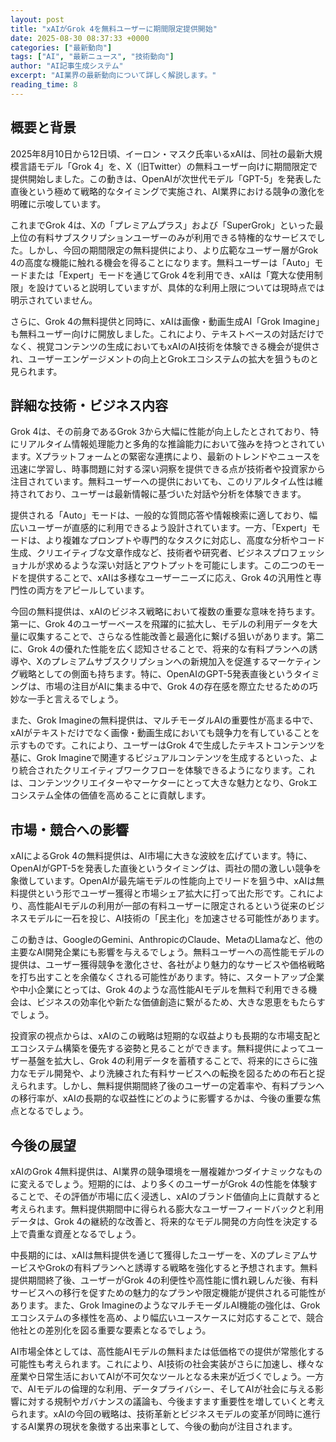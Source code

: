 ```yaml
---
layout: post
title: "xAIがGrok 4を無料ユーザーに期間限定提供開始"
date: 2025-08-30 08:37:33 +0000
categories: ["最新動向"]
tags: ["AI", "最新ニュース", "技術動向"]
author: "AI記事生成システム"
excerpt: "AI業界の最新動向について詳しく解説します。"
reading_time: 8
---
```


## 概要と背景

2025年8月10日から12日頃、イーロン・マスク氏率いるxAIは、同社の最新大規模言語モデル「Grok 4」を、X（旧Twitter）の無料ユーザー向けに期間限定で提供開始しました。この動きは、OpenAIが次世代モデル「GPT-5」を発表した直後という極めて戦略的なタイミングで実施され、AI業界における競争の激化を明確に示唆しています。

これまでGrok 4は、Xの「プレミアムプラス」および「SuperGrok」といった最上位の有料サブスクリプションユーザーのみが利用できる特権的なサービスでした。しかし、今回の期間限定の無料提供により、より広範なユーザー層がGrok 4の高度な機能に触れる機会を得ることになります。無料ユーザーは「Auto」モードまたは「Expert」モードを通じてGrok 4を利用でき、xAIは「寛大な使用制限」を設けていると説明していますが、具体的な利用上限については現時点では明示されていません。

さらに、Grok 4の無料提供と同時に、xAIは画像・動画生成AI「Grok Imagine」も無料ユーザー向けに開放しました。これにより、テキストベースの対話だけでなく、視覚コンテンツの生成においてもxAIのAI技術を体験できる機会が提供され、ユーザーエンゲージメントの向上とGrokエコシステムの拡大を狙うものと見られます。

## 詳細な技術・ビジネス内容

Grok 4は、その前身であるGrok 3から大幅に性能が向上したとされており、特にリアルタイム情報処理能力と多角的な推論能力において強みを持つとされています。Xプラットフォームとの緊密な連携により、最新のトレンドやニュースを迅速に学習し、時事問題に対する深い洞察を提供できる点が技術者や投資家から注目されています。無料ユーザーへの提供においても、このリアルタイム性は維持されており、ユーザーは最新情報に基づいた対話や分析を体験できます。

提供される「Auto」モードは、一般的な質問応答や情報検索に適しており、幅広いユーザーが直感的に利用できるよう設計されています。一方、「Expert」モードは、より複雑なプロンプトや専門的なタスクに対応し、高度な分析やコード生成、クリエイティブな文章作成など、技術者や研究者、ビジネスプロフェッショナルが求めるような深い対話とアウトプットを可能にします。この二つのモードを提供することで、xAIは多様なユーザーニーズに応え、Grok 4の汎用性と専門性の両方をアピールしています。

今回の無料提供は、xAIのビジネス戦略において複数の重要な意味を持ちます。第一に、Grok 4のユーザーベースを飛躍的に拡大し、モデルの利用データを大量に収集することで、さらなる性能改善と最適化に繋げる狙いがあります。第二に、Grok 4の優れた性能を広く認知させることで、将来的な有料プランへの誘導や、Xのプレミアムサブスクリプションへの新規加入を促進するマーケティング戦略としての側面も持ちます。特に、OpenAIのGPT-5発表直後というタイミングは、市場の注目がAIに集まる中で、Grok 4の存在感を際立たせるための巧妙な一手と言えるでしょう。

また、Grok Imagineの無料提供は、マルチモーダルAIの重要性が高まる中で、xAIがテキストだけでなく画像・動画生成においても競争力を有していることを示すものです。これにより、ユーザーはGrok 4で生成したテキストコンテンツを基に、Grok Imagineで関連するビジュアルコンテンツを生成するといった、より統合されたクリエイティブワークフローを体験できるようになります。これは、コンテンツクリエイターやマーケターにとって大きな魅力となり、Grokエコシステム全体の価値を高めることに貢献します。

## 市場・競合への影響

xAIによるGrok 4の無料提供は、AI市場に大きな波紋を広げています。特に、OpenAIがGPT-5を発表した直後というタイミングは、両社の間の激しい競争を象徴しています。OpenAIが最先端モデルの性能向上でリードを狙う中、xAIは無料提供という形でユーザー獲得と市場シェア拡大に打って出た形です。これにより、高性能AIモデルの利用が一部の有料ユーザーに限定されるという従来のビジネスモデルに一石を投じ、AI技術の「民主化」を加速させる可能性があります。

この動きは、GoogleのGemini、AnthropicのClaude、MetaのLlamaなど、他の主要なAI開発企業にも影響を与えるでしょう。無料ユーザーへの高性能モデルの提供は、ユーザー獲得競争を激化させ、各社がより魅力的なサービスや価格戦略を打ち出すことを余儀なくされる可能性があります。特に、スタートアップ企業や中小企業にとっては、Grok 4のような高性能AIモデルを無料で利用できる機会は、ビジネスの効率化や新たな価値創造に繋がるため、大きな恩恵をもたらすでしょう。

投資家の視点からは、xAIのこの戦略は短期的な収益よりも長期的な市場支配とエコシステム構築を優先する姿勢と見ることができます。無料提供によってユーザー基盤を拡大し、Grok 4の利用データを蓄積することで、将来的にさらに強力なモデル開発や、より洗練された有料サービスへの転換を図るための布石と捉えられます。しかし、無料提供期間終了後のユーザーの定着率や、有料プランへの移行率が、xAIの長期的な収益性にどのように影響するかは、今後の重要な焦点となるでしょう。

## 今後の展望

xAIのGrok 4無料提供は、AI業界の競争環境を一層複雑かつダイナミックなものに変えるでしょう。短期的には、より多くのユーザーがGrok 4の性能を体験することで、その評価が市場に広く浸透し、xAIのブランド価値向上に貢献すると考えられます。無料提供期間中に得られる膨大なユーザーフィードバックと利用データは、Grok 4の継続的な改善と、将来的なモデル開発の方向性を決定する上で貴重な資産となるでしょう。

中長期的には、xAIは無料提供を通じて獲得したユーザーを、XのプレミアムサービスやGrokの有料プランへと誘導する戦略を強化すると予想されます。無料提供期間終了後、ユーザーがGrok 4の利便性や高性能に慣れ親しんだ後、有料サービスへの移行を促すための魅力的なプランや限定機能が提供される可能性があります。また、Grok ImagineのようなマルチモーダルAI機能の強化は、Grokエコシステムの多様性を高め、より幅広いユースケースに対応することで、競合他社との差別化を図る重要な要素となるでしょう。

AI市場全体としては、高性能AIモデルの無料または低価格での提供が常態化する可能性も考えられます。これにより、AI技術の社会実装がさらに加速し、様々な産業や日常生活においてAIが不可欠なツールとなる未来が近づくでしょう。一方で、AIモデルの倫理的な利用、データプライバシー、そしてAIが社会に与える影響に対する規制やガバナンスの議論も、今後ますます重要性を増していくと考えられます。xAIの今回の戦略は、技術革新とビジネスモデルの変革が同時に進行するAI業界の現状を象徴する出来事として、今後の動向が注目されます。
